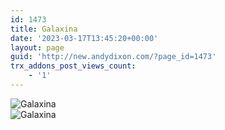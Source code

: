 ```yaml
---
id: 1473
title: Galaxina
date: '2023-03-17T13:45:20+00:00'
layout: page
guid: 'http://new.andydixon.com/?page_id=1473'
trx_addons_post_views_count:
    - '1'
---
```


![Galaxina](https://i0.wp.com/assets.g8x2.ldn.idrivee2-23.com/posters/Galaxina%2001.jpg?w=1200&ssl=1 "Galaxina")  
![Galaxina](https://i0.wp.com/assets.g8x2.ldn.idrivee2-23.com/posters/Galaxina%2002.jpg?w=1200&ssl=1 "Galaxina")